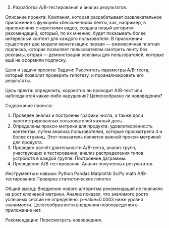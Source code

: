 5. Разработка A/B-тестирования и анализ результатов.

Описание проекта:
Компания, которая разрабатывает развлекательное приложение с функцией «бесконечной» ленты, как, например, в приложениях с короткими видео, создала новый алгоритм рекомендаций, который, по их мнению, будет показывать более интересный контент для каждого пользователя.
В приложении существует две модели монетизации: первая — ежемесячная платная подписка, которая позволяет пользователям смотреть ленту без рекламы, вторая — демонстрация рекламы для пользователей, которые ещё не оформили подписку.

Цели и задачи проекта:
Задачи: 
Рассчитать параметры A/B-теста, который позволит проверить гипотезу, и проанализировать его результаты.

Цель пректа:
определить, корректно ли проходит A/B-тест или наблюдаются какие-либо нарушения? Целесообразно ли нововедения?

Содержание проекта: 
1. Проведен анализ и построены графики числа, а также доли зарегистрированных пользователей кажный день.
2. Определены прокси-метрики для продукта: удовлетворённость контентом, путем анализа пользователей, которые просмотрели 4 и более страниц. Этот показатель является важной прокси-метрикой для продукта.
3. Проведен расчёт длительности A/B-теста, анализ групп, участвующих в тестировании, анализ распределения типов устройств в каждой группе.
Построение даграммы.
4. Проведение А/В тестирования. Анализ полученных результатов.

Инструменты и навыки:
    Python
    Pandas
    Matplotlib
    SciPy
    math
    A/B-тестирование
    Проверка статистических гипотез

Общий вывод:
Внедрение нового алгоритма рекомендаций не повлияло на рост ключевой метрики. Анализ показал, что значимого росто успешных сессий не определено. p-value=0.0003 ниже уровня значимости. Целесообразности внедряния новоовведения в приложение нет.

Рекомендации:
Пересмотреть нововведния.
